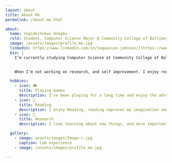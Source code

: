```yaml
---
layout: about
title: About Me
permalink: /about-me.html

about:
  name: Sogidechukwu Unegbu
  role: Student, Computer Science Major @ Community College of Baltimore County
  image: /assets/images/profile_me.jpg
  linkedin: https://www.linkedin.com/in/taquavian-johnson/](https://www.linkedin.com/in/sogidechukwu-unegbu-96a929270/
  bio: |
    I’m currently studying Computer Science at Community College of Baltimore County in Baltimore, Maryland. I am interested in becoming a machine learning specialist in the future.

    
    When I’m not working on research, and self improvement. I enjoy reading, playing games, and learning new things

  hobbies:
    - icon: 🎮
      title: Playing Games
      description: I’ve been playing for a long time and enjoy the adrenaline rush that follow certain game genres.
    - icon: 📖
      title: Reading 
      description: I enjoy Reading, reading improves my imagination and helps me stay open to various viewpoints.
    - icon: 🧐
      title: Research
      description: I love learning about new things, and more importantly enjoy hands on lerning.

  gallery:
    - image: assets/images/Image-r.jpg
      caption: Lab experience
    - image: /assets/images/profile_me.jpg

---
```

